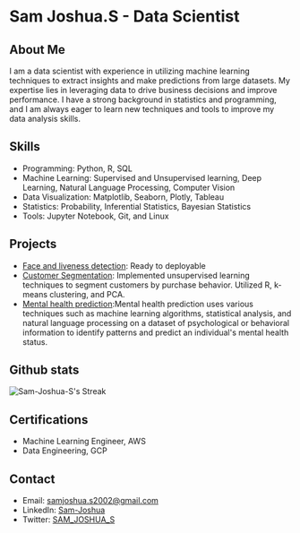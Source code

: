 # Sam Joshua.S - Data Scientist

## About Me

I am a data scientist with experience in utilizing machine learning techniques to extract insights and make predictions from large datasets. My expertise lies in leveraging data to drive business decisions and improve performance. I have a strong background in statistics and programming, and I am always eager to learn new techniques and tools to improve my data analysis skills.

## Skills
- Programming: Python, R, SQL
- Machine Learning: Supervised and Unsupervised learning, Deep Learning, Natural Language Processing, Computer Vision
- Data Visualization: Matplotlib, Seaborn, Plotly, Tableau
- Statistics: Probability, Inferential Statistics, Bayesian Statistics
- Tools: Jupyter Notebook, Git, and Linux

## Projects
- [Face and liveness detection](https://github.com/Sam-Joshua-S/Flask-Liviness-detection): Ready to deployable 
- [Customer Segmentation](https://github.com/Sam-Joshua-S/Capstone-Project): Implemented unsupervised learning techniques to segment customers by purchase behavior. Utilized R, k-means clustering, and PCA.
- [Mental health prediction](https://github.com/Sam-Joshua-S/metal_health_pred):Mental health prediction uses various techniques such as machine learning algorithms, statistical analysis, and natural language processing on a dataset of psychological or behavioral information to identify patterns and predict an individual's mental health status.

## Github stats
![Sam-Joshua-S's Streak](https://github-readme-streak-stats.herokuapp.com/?user=Sam-Joshua-S&theme=highcontrast&hide_border=true)

## Certifications
- Machine Learning Engineer, AWS
- Data Engineering, GCP

## Contact
- Email: samjoshua.s2002@gmail.com
- LinkedIn: [Sam-Joshua](https://www.linkedin.com/in/sam-joshua/)
- Twitter: [SAM_JOSHUA_S](https://twitter.com/Sam_Joshua_)